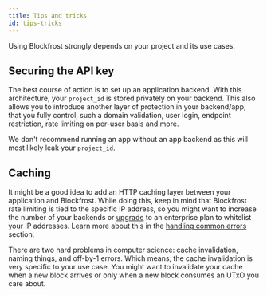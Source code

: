 ```yaml
---
title: Tips and tricks
id: tips-tricks
---
```


Using Blockfrost strongly depends on your project and its use cases.

## Securing the API key

The best course of action is to set up an application backend. With this architecture, your `project_id` is stored privately on your backend. This also allows you to introduce another layer of protection in your backend/app, that you fully control, such a domain validation, user login, endpoint restriction, rate limiting on per-user basis and more.

We don't recommend running an app without an app backend as this will most likely leak your `project_id`.

## Caching

It might be a good idea to add an HTTP caching layer between your application and Blockfrost. While doing this, keep in mind that Blockfrost rate limiting is tied to the specific IP address, so you might want to increase the number of your backends or [upgrade](/overview/plans-and-billing#upgrading-plan) to an enterprise plan to whitelist your IP addresses. Learn more about this in the [handling common errors](/start-building#handling-common-errors) section.

There are two hard problems in computer science: cache invalidation, naming things, and off-by-1 errors. Which means, the cache invalidation is very specific to your use case. You might want to invalidate your cache when a new block arrives or only when a new block consumes an UTxO you care about.
